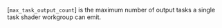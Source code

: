 [`max_task_output_count`] is the maximum number of output tasks a single
task shader workgroup can emit.